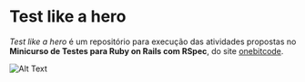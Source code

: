 # Test like a hero

_Test like a hero_ é um repositório para execução das atividades propostas no **Minicurso de Testes para Ruby on Rails com RSpec**, do site [onebitcode](https://onebitcode.com/course/minicurso-de-testes/).

![Alt Text](https://media.giphy.com/media/8Pm6rktDrwqKX19hM1/giphy.gif)
